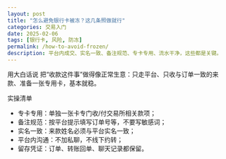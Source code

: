 ```yaml
---
layout: post
title: "怎么避免银行卡被冻？这几条照做就行"
categories: 交易入门
date: 2025-02-06
tags: [银行卡, 风险, 防冻]
permalink: /how-to-avoid-frozen/
description: 平台内成交、实名一致、备注规范、专卡专用、流水干净，这些都是关键。
---
```


用大白话说
把“收款这件事”做得像正常生意：只走平台、只收与订单一致的来款、准备一张专用卡，基本就稳。

实操清单
- 专卡专用：单独一张卡专门收/付交易所相关款项；
- 备注规范：按平台提示填写订单号等，不要写敏感词；
- 实名一致：来款姓名必须与平台实名一致；
- 平台内沟通：不加私聊，不线下约转；
- 留存凭证：订单、转账回单、聊天记录都保留。


